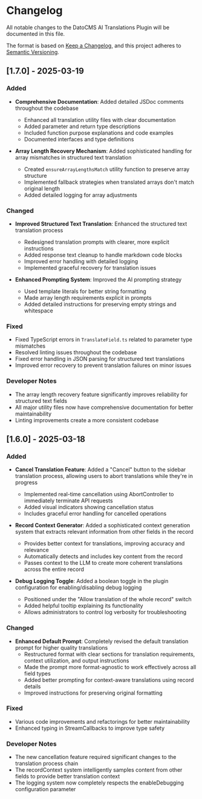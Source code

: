 # Changelog

All notable changes to the DatoCMS AI Translations Plugin will be documented in this file.

The format is based on [Keep a Changelog](https://keepachangelog.com/en/1.0.0/),
and this project adheres to [Semantic Versioning](https://semver.org/spec/v2.0.0.html).

## [1.7.0] - 2025-03-19

### Added

- **Comprehensive Documentation**: Added detailed JSDoc comments throughout the codebase
  - Enhanced all translation utility files with clear documentation
  - Added parameter and return type descriptions
  - Included function purpose explanations and code examples
  - Documented interfaces and type definitions

- **Array Length Recovery Mechanism**: Added sophisticated handling for array mismatches in structured text translation
  - Created `ensureArrayLengthsMatch` utility function to preserve array structure
  - Implemented fallback strategies when translated arrays don't match original length
  - Added detailed logging for array adjustments

### Changed

- **Improved Structured Text Translation**: Enhanced the structured text translation process
  - Redesigned translation prompts with clearer, more explicit instructions
  - Added response text cleanup to handle markdown code blocks
  - Improved error handling with detailed logging
  - Implemented graceful recovery for translation issues

- **Enhanced Prompting System**: Improved the AI prompting strategy
  - Used template literals for better string formatting
  - Made array length requirements explicit in prompts
  - Added detailed instructions for preserving empty strings and whitespace

### Fixed

- Fixed TypeScript errors in `TranslateField.ts` related to parameter type mismatches
- Resolved linting issues throughout the codebase
- Fixed error handling in JSON parsing for structured text translations
- Improved error recovery to prevent translation failures on minor issues

### Developer Notes

- The array length recovery feature significantly improves reliability for structured text fields
- All major utility files now have comprehensive documentation for better maintainability
- Linting improvements create a more consistent codebase

## [1.6.0] - 2025-03-18

### Added

- **Cancel Translation Feature**: Added a "Cancel" button to the sidebar translation process, allowing users to abort translations while they're in progress
  - Implemented real-time cancellation using AbortController to immediately terminate API requests
  - Added visual indicators showing cancellation status
  - Includes graceful error handling for cancelled operations

- **Record Context Generator**: Added a sophisticated context generation system that extracts relevant information from other fields in the record
  - Provides better context for translations, improving accuracy and relevance
  - Automatically detects and includes key content from the record
  - Passes context to the LLM to create more coherent translations across the entire record

- **Debug Logging Toggle**: Added a boolean toggle in the plugin configuration for enabling/disabling debug logging
  - Positioned under the "Allow translation of the whole record" switch
  - Added helpful tooltip explaining its functionality
  - Allows administrators to control log verbosity for troubleshooting

### Changed

- **Enhanced Default Prompt**: Completely revised the default translation prompt for higher quality translations
  - Restructured format with clear sections for translation requirements, context utilization, and output instructions
  - Made the prompt more format-agnostic to work effectively across all field types
  - Added better prompting for context-aware translations using record details
  - Improved instructions for preserving original formatting

### Fixed

- Various code improvements and refactorings for better maintainability
- Enhanced typing in StreamCallbacks to improve type safety

### Developer Notes

- The new cancellation feature required significant changes to the translation process chain
- The recordContext system intelligently samples content from other fields to provide better translation context
- The logging system now completely respects the enableDebugging configuration parameter
